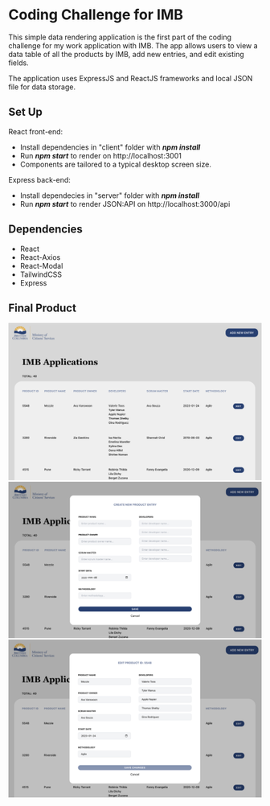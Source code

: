 # Coding Challenge for IMB

This simple data rendering application is the first part of the coding challenge for my work application with IMB. The app allows users to view a data table of all the products by IMB, add new entries, and edit existing fields.

The application uses ExpressJS and ReactJS frameworks and local JSON file for data storage.

## Set Up

React front-end:
* Install dependencies in "client" folder with ***npm install***
* Run ***npm start*** to render on http://localhost:3001
* Components are tailored to a typical desktop screen size.

Express back-end:
* Install dependecies in "server" folder with ***npm install***
* Run ***npm start*** to render JSON:API on http://localhost:3000/api


## Dependencies

* React
* React-Axios 
* React-Modal
* TailwindCSS
* Express

## Final Product

![Home screen](https://github.com/cndha/CINDY-HA-IS24-full-stack-competition-req97073/blob/main/client/docs/screenshot1.png?raw=true)
![Add new entry](https://github.com/cndha/CINDY-HA-IS24-full-stack-competition-req97073/blob/main/client/docs/screenshot2.png?raw=true)
![Edit existing entry](https://github.com/cndha/CINDY-HA-IS24-full-stack-competition-req97073/blob/main/client/docs/screenshot3.png?raw=true)